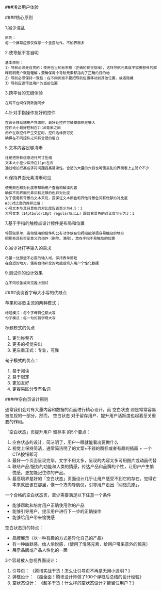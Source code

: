 ###浅谈用户体验

####核心原则

1.减少混乱
	
	原则：
	每一个屏幕应该仅保存一个重要动作，不怕界面多
	
2.使导航不言自明

	基本原则：
	1）导航必须是连贯的：使用恰当的标志物（正确的视觉隐喻），这样导航元素就不需要额外的解释说明用户就能理解；要确保每个导航元素都指向了正确的目的地
	2）导航必须保持一致性：在不同页面不要把导航位置移动到其他位置，或者隐藏
	3）导航应该传达用户的当前位置
	
3.跨平台的无缝体验

	在跨平台间保持数据同步 
	
4.针对手指操作友好的控件
	
	在设计移动端用户界面时，最好让控件可触摸面积足够大
	控件大小最好控制在7-10毫米之间
	用户在跟控件产生交互时，控件边缘要可见
	确保在不同控件之间有合适的留白
	
5.文本内容足够清晰
	
	杜绝把所有信息进行尺寸压缩
	文本大小至少保持在11pt左右
	通过增加行高或字符间距提高易读性，合适的大量的六百也可使最乱的界面看上去简介不少
	
6.保持界面元素清晰可见

	使用颜色和对比度来帮助用户查看和解读内容
	确保不同界面元素间有足够的色彩对比度
	对于使用有背景的文本来说，要保证文本颜色和其他背景色间有做够的对比度
	W3C对比度的推荐比值：
	小号文本与其背景色的对比度应该至少为4.5：1
	大号文本（14ptbold/18pt regular及以上）跟其背景色的对比度至少为3：1
	
7.基于手指的触控点设计控件是布局和位置

	将顶级菜单、高频使用的控件和公有动作放在但拇指能够很容易触及的地方
	把那些具有否定意义的动作（删除。清除），放在手指不易触及的位置
	
8.减少对打字输入的需求

	尽量一处那些不必要的输入域，保持表单简短
	在合适的地方，使用自动补全的功能或填入用户个性化数据
	
9.测试你的设计效果
	
	在不同设备或浏览器上测试
	


####谈谈首字母大小写的优缺点

苹果和谷歌主流的两种模式；
	
	标题模式：每个字母首位都大写
	句子模式：每一句的首字母大写

标题模式的优点

1. 更匀称整齐
2. 更多的视觉突出
3. 更庄重正式：专业，可靠

句子模式的优点：

1. 易于阅读
2. 易于限定
3. 更加友好
4. 更容易区分专有名词


#####空白页设计原则

通常我们会对有大量内容和数据的页面进行精心设计，而 空白状态 则是常常容易被忽视的一部分。然而， 空白状态 对于留存用户、提升用户活跃度也起着至关重要的作用。

「空白状态」页提升用户 留存率 的5个要点：

1. 空白状态的设计，简洁明了，用户一眼就能看出要做什么
2. 视觉上保持简洁，通常简洁明了的文案+不错的图标或者有趣的插画 + 一个CTA按钮即可
3. 最好一个页面呈现完毕，文字不用太多，呈现的内容太多可用图片或动画代替
4. 联结产品/服务的功能和人类的情感，传达产品和品牌的个性，让用户产生愉悦感，更加能记住你的产品。
5. 最高境界是好的「空白状态」页面设计几乎让用户感受不到它的存在，觉得它本来就应该在那里，像一个方向导航仪，引导用户走出「网络荒原」。



一个合格的空白状态页，至少需要满足以下任意一个条件

- 能够帮助和培育用户正确使用你的产品
- 能够引导用户，提示用户进行下一步的正确操作
- 能够给用户带来愉悦感

空白状态页的特点：

- 品牌展示（以一种有趣的方式差异化自己的产品）
- 有一种幽默感，给人愉悦感，（使用了情感元素，给用户带来意外的惊喜）
- 展示品牌或产品人性化的一面


3个容易被人忽视界面设计：

1. 引导页： 《腾讯实战干货！怎么让引导页不再是无用小透明？》
2. 弹框设计： 《超全面！腾讯设计师做了100个弹框后总结的设计经验》
3. 空状态设计： 《超多干货！什么样的空状态设计才能留住用户？》


	